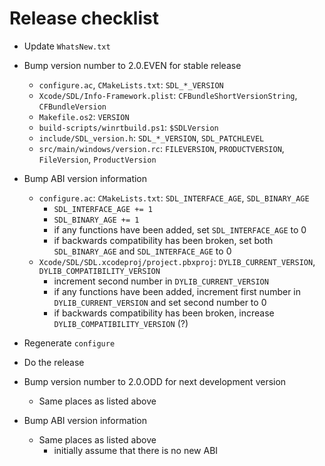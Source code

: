 # Release checklist

* Update `WhatsNew.txt`

* Bump version number to 2.0.EVEN for stable release

    * `configure.ac`, `CMakeLists.txt`: `SDL_*_VERSION`
    * `Xcode/SDL/Info-Framework.plist`: `CFBundleShortVersionString`,
        `CFBundleVersion`
    * `Makefile.os2`: `VERSION`
    * `build-scripts/winrtbuild.ps1`: `$SDLVersion`
    * `include/SDL_version.h`: `SDL_*_VERSION`, `SDL_PATCHLEVEL`
    * `src/main/windows/version.rc`: `FILEVERSION`, `PRODUCTVERSION`,
        `FileVersion`, `ProductVersion`

* Bump ABI version information

    * `configure.ac`: `CMakeLists.txt`: `SDL_INTERFACE_AGE`, `SDL_BINARY_AGE`
        * `SDL_INTERFACE_AGE += 1`
        * `SDL_BINARY_AGE += 1`
        * if any functions have been added, set `SDL_INTERFACE_AGE` to 0
        * if backwards compatibility has been broken,
            set both `SDL_BINARY_AGE` and `SDL_INTERFACE_AGE` to 0
    * `Xcode/SDL/SDL.xcodeproj/project.pbxproj`: `DYLIB_CURRENT_VERSION`,
        `DYLIB_COMPATIBILITY_VERSION`
        * increment second number in `DYLIB_CURRENT_VERSION`
        * if any functions have been added, increment first number in
            `DYLIB_CURRENT_VERSION` and set second number to 0
        * if backwards compatibility has been broken,
            increase `DYLIB_COMPATIBILITY_VERSION` (?)

* Regenerate `configure`

* Do the release

* Bump version number to 2.0.ODD for next development version

    * Same places as listed above

* Bump ABI version information

    * Same places as listed above
        * initially assume that there is no new ABI
